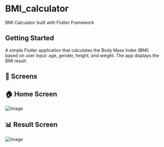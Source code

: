 # BMI_calculator

BMI Calculator built with Flutter Framework

## Getting Started

A simple Flutter application that calculates the Body Mass Index (BMI) based on user input: age, gender,
height, and weight. The app displays the BMI result.

## 📱 Screens

## 🏠 Home Screen

![Image](https://github.com/user-attachments/assets/2ced457b-98bc-482f-a855-6165dae6d7b9)

## 📊 Result Screen

![Image](https://github.com/user-attachments/assets/fc19a2d2-eeba-4a58-bd62-79364d2036f0)
